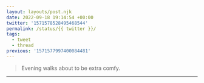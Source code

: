 ```yaml
---
layout: layouts/post.njk
date: 2022-09-18 19:14:54 +00:00
twitter: '1571578528495468544'
permalink: /status/{{ twitter }}/
tags: 
  - tweet
  - thread
previous: '1571577997400084481'
---
```


> Evening walks about to be extra comfy.

---
